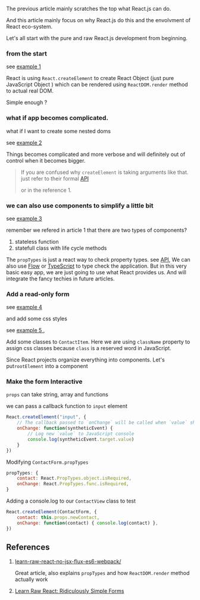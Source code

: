 The previous article mainly scratches the top what React.js can do.

And this article mainly focus on why React.js do this and the envolvment of React eco-system.

Let's all start with the pure and raw React.js development from beginning. 



### from the start

see [example 1]()

React is using `React.createElement` to create React Object (just pure JavaScript Object ) which can be rendered using `ReactDOM.render` method to actual real DOM.

Simple enough ?

### what if app becomes complicated.

what if I want to create some nested doms 

see [example 2]()

Things becomes complicated and more verbose and will definitely out of control when it becomes bigger.

>  If you are confused why `createElement` is taking arguments like that. just refer to their formal [API](https://facebook.github.io/react/docs/react-api.html)
>
> or in the reference 1.

### we can also use components to simplify a little bit

see [example 3]()

 remember we refered in article 1 that there are two types of components?

1. stateless function
2. statefull class with life cycle methods

The `propTypes` is just a react way to check property types. see [API](https://facebook.github.io/react/docs/typechecking-with-proptypes.html), We can also use [Flow]() or [TypeScript]() to type check the application. But in this very basic easy app, we are just going to use what React provides us. And will integrate the fancy techies in future articles.

### Add a read-only form

see [example 4]()

and add some css  styles 

see [example 5 ](),

Add some classes to `ContactItem`.  Here we are using `className` property to assign css classes because `class` is a reserved word in JavaScript.

Since React projects organize everything into components.  Let's put`rootElement` into a component

### Make the form Interactive

`props` can take string, array and functions

we can pass a callback function to `input` element

```javascript
React.createElement("input", {
    // The callback passed to `onChange` will be called when `value` should change
    onChange: function(syntheticEvent) {
        // Log new `value` to JavaScript console
        console.log(syntheticEvent.target.value)
    }
})
```

Modifying `ContactForm.propTypes` 

```javascript
propTypes: {
    contact: React.PropTypes.object.isRequired,
    onChange: React.PropTypes.func.isRequired,
}
```

Adding a console.log to our `ContactView` class to test

```javascript
React.createElement(ContactForm, {
    contact: this.props.newContact,
    onChange: function(contact) { console.log(contact) },
})
```










## References

1. [learn-raw-react-no-jsx-flux-es6-webpack/](http://jamesknelson.com/learn-raw-react-no-jsx-flux-es6-webpack/)

   Great article, also explains `propTypes` and how `ReactDOM.render` method actually work

2. [Learn Raw React: Ridiculously Simple Forms](http://jamesknelson.com/learn-raw-react-ridiculously-simple-forms/)

   ​